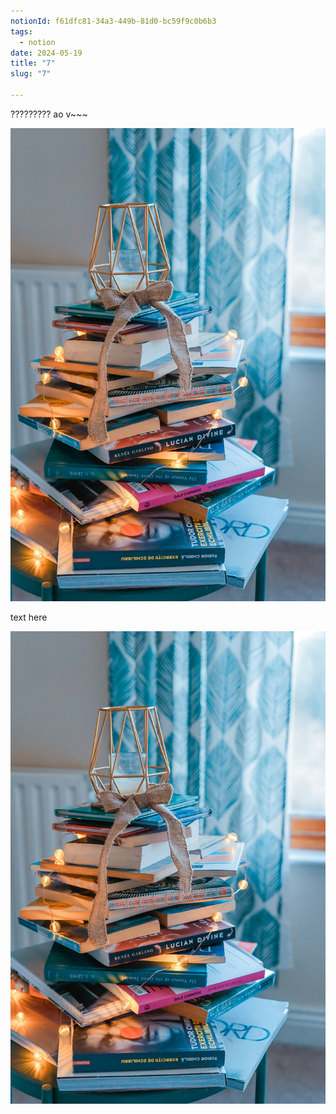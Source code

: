 ```yaml
---
notionId: f61dfc81-34a3-449b-81d0-bc59f9c0b6b3
tags:
  - notion
date: 2024-05-19
title: "7"
slug: "7"

---
```


????????? ao v~~~


![image](https://raw.githubusercontent.com/markvu2607/mdx-blogs/main/images/7/image.jpg)


text here


![image](https://raw.githubusercontent.com/markvu2607/mdx-blogs/main/images/7/image.jpg)

